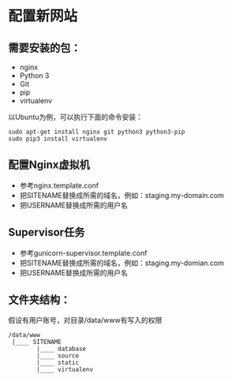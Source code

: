 配置新网站
========

## 需要安装的包：
- nginx
- Python 3
- Git
- pip
- virtualenv

以Ubuntu为例，可以执行下面的命令安装：

```
sudo apt-get install nginx git python3 python3-pip
sudo pip3 install virtualenv
```

## 配置Nginx虚拟机
- 参考nginx.template.conf
- 把SITENAME替换成所需的域名，例如：staging.my-domain.com
- 把USERNAME替换成所需的用户名

## Supervisor任务

- 参考gunicorn-supervisor.template.conf
- 把SITENAME替换成所需的域名，例如：staging.my-domian.com
- 把USERNAME替换成所需的用户名

## 文件夹结构：

假设有用户账号，对目录/data/www有写入的权限

```
/data/www
 |____ SITENAME
        |____ database
        |____ source
        |____ static
        |____ virtualenv
```
